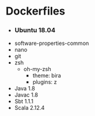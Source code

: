 # Dockerfiles
* ### Ubuntu 18.04
* software-properties-common
* nano
* git
* zsh
  * oh-my-zsh
    * theme: bira
    * plugins: z
* Java 1.8
* Javac 1.8
* Sbt  1.1.1
* Scala 2.12.4
